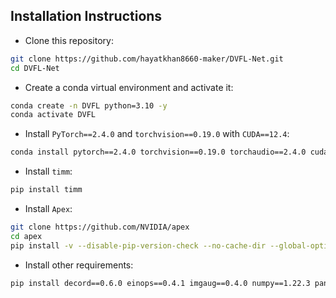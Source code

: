 
## Installation Instructions

- Clone this repository:
```bash
git clone https://github.com/hayatkhan8660-maker/DVFL-Net.git
cd DVFL-Net
```

- Create a conda virtual environment and activate it:

```bash
conda create -n DVFL python=3.10 -y
conda activate DVFL
```

- Install `PyTorch==2.4.0` and `torchvision==0.19.0` with `CUDA==12.4`:

```bash
conda install pytorch==2.4.0 torchvision==0.19.0 torchaudio==2.4.0 cudatoolkit=12.4 -c pytorch
```

- Install `timm`:

```bash
pip install timm
```

- Install `Apex`:

```bash
git clone https://github.com/NVIDIA/apex
cd apex
pip install -v --disable-pip-version-check --no-cache-dir --global-option="--cpp_ext" --global-option="--cuda_ext" ./
```

- Install other requirements:

```bash
pip install decord==0.6.0 einops==0.4.1 imgaug==0.4.0 numpy==1.22.3 pandas==1.4.2 Pillow==9.0.1 PyYAML==6.0 termcolor==2.3.0 thop yacs
```
